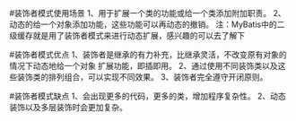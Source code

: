 #装饰者模式使用场景
1、用于扩展一个类的功能或给一个类添加附加职责。
2、动态的给一个对象添加功能，这些功能可以再动态的撤销。
注：MyBatis中的二级缓存就是用了装饰者模式来进行动态扩展，感兴趣的可以去了解下

#装饰者模式优点
1、装饰者是继承的有力补充，比继承灵活，不改变原有对象的情况下动态地给一个对象 扩展功能，即插即用。
2、通过使用不同装饰类以及这些装饰类的排列组合，可以实现不同效果。
3、装饰者完全遵守开闭原则。

#装饰者模式缺点
1、会出现更多的代码，更多的类，增加程序复杂性。
2、动态装饰以及多层装饰时会更加复杂。
